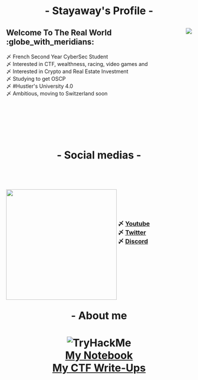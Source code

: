 <body>
    <center>
        <h1 align="center"> - Stayaway's Profile - </h1>
        <div align="left">
            <img src='https://lanyard.cnrad.dev/api/280138655081955339' align="right">
            <h3>
                <h2> Welcome To The Real World :globe_with_meridians:  </h2>
                〆 French Second Year CyberSec Student <br>
                〆 Interested in CTF, wealthness, racing, video games and <br>
                〆 Interested in Crypto and Real Estate Investment <br>
                〆 Studying to get OSCP <br>
                〆 #Hustler's University 4.0 <br>
                〆 Ambitious, moving to Switzerland soon
            </h3>
        </div><br><br><br><br><br><br>
      <h1 align="center"> - Social medias - </h1>
      <br><br>
      <div align="left">
                <h3>
                <img src='https://upload.wikimedia.org/wikipedia/commons/7/7c/Aftermath_of_Seattle_fire_of_June_6%2C_1889%2C_showing_bread_line_leading_to_tent_of_Tacoma_Relief_Bureau_%28CURTIS_533%29.jpeg'
                    align="left" weight="300" height="300">
                    <br><br><br><br>
                〆 <a href='https://www.youtube.com/channel/UCOStly82OMp-t_FfBvgI-ew'>Youtube</a>  <br>
                〆 <a href='https://twitter.com/stayaway1992'>Twitter</a> <br>
                〆 <a href='https://discord.gg/qa3S7qdbB6'>Discord</a> <br>
              </h3>
      </div>
      <br><br><br><br><br><br><br>
      <h1 align="center"> - About me <h1>
      <img src="https://tryhackme-badges.s3.amazonaws.com/Frozzinours.png" alt="TryHackMe"> <br>
          <a href='https://kalix.gitbook.io/kalix/'> My Notebook </a> <br>
          <a href='https://kalix.gitbook.io/kalixou/'> My CTF Write-Ups </a> <br>
    </center>
</body>
